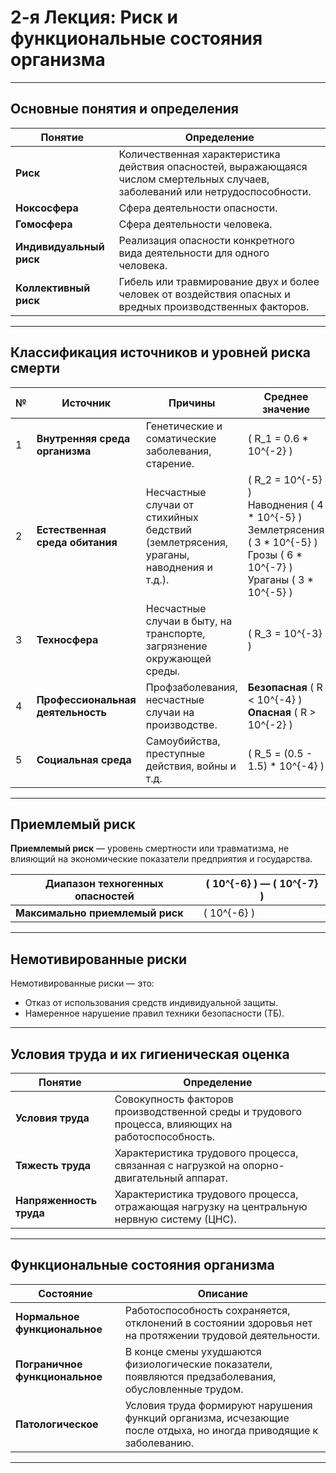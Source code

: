 # 2-я Лекция: Риск и функциональные состояния организма

---

## **Основные понятия и определения**

| **Понятие**        | **Определение**                                                                                         |
|---------------------|-------------------------------------------------------------------------------------------------------|
| **Риск**           | Количественная характеристика действия опасностей, выражающаяся числом смертельных случаев, заболеваний или нетрудоспособности. |
| **Ноксосфера**     | Сфера деятельности опасности.                                                                         |
| **Гомосфера**      | Сфера деятельности человека.                                                                          |
| **Индивидуальный риск** | Реализация опасности конкретного вида деятельности для одного человека.                              |
| **Коллективный риск**   | Гибель или травмирование двух и более человек от воздействия опасных и вредных производственных факторов. |

---

## **Классификация источников и уровней риска смерти**

| №  | **Источник**                          | **Причины**                                                                                   | **Среднее значение**                      |
|-----|--------------------------------------|----------------------------------------------------------------------------------------------|------------------------------------------|
| 1   | **Внутренняя среда организма**       | Генетические и соматические заболевания, старение.                                           | \( R_1 = 0.6 * 10^{-2} \)             |
| 2   | **Естественная среда обитания**      | Несчастные случаи от стихийных бедствий (землетрясения, ураганы, наводнения и т.д.).         | \( R_2 = 10^{-5} \)<br>Наводнения \( 4 * 10^{-5} \)<br>Землетрясения \( 3 * 10^{-5} \)<br>Грозы \( 6 * 10^{-7} \)<br>Ураганы \( 3 * 10^{-5} \) |
| 3   | **Техносфера**                       | Несчастные случаи в быту, на транспорте, загрязнение окружающей среды.                       | \( R_3 = 10^{-3} \)                       |
| 4   | **Профессиональная деятельность**    | Профзаболевания, несчастные случаи на производстве.                                          | **Безопасная** \( R < 10^{-4} \)<br>**Опасная** \( R > 10^{-2} \) |
| 5   | **Социальная среда**                 | Самоубийства, преступные действия, войны и т.д.                                              | \( R_5 = (0.5 - 1.5) * 10^{-4} \)     |

---

## **Приемлемый риск**

**Приемлемый риск** — уровень смертности или травматизма, не влияющий на экономические показатели предприятия и государства.

| **Диапазон техногенных опасностей** | \( 10^{-6} \) — \( 10^{-7} \)  |
|------------------------------------|--------------------------------|
| **Максимально приемлемый риск**    | \( 10^{-6} \)                  |


---

## **Немотивированные риски**

Немотивированные риски — это:
- Отказ от использования средств индивидуальной защиты.
- Намеренное нарушение правил техники безопасности (ТБ).

---

## **Условия труда и их гигиеническая оценка**

| **Понятие**         | **Определение**                                                                                 |
|----------------------|-----------------------------------------------------------------------------------------------|
| **Условия труда**    | Совокупность факторов производственной среды и трудового процесса, влияющих на работоспособность. |
| **Тяжесть труда**    | Характеристика трудового процесса, связанная с нагрузкой на опорно-двигательный аппарат.      |
| **Напряженность труда** | Характеристика трудового процесса, отражающая нагрузку на центральную нервную систему (ЦНС).   |

---

## **Функциональные состояния организма**

| **Состояние**                 | **Описание**                                                                                                     |
|-------------------------------|-----------------------------------------------------------------------------------------------------------------|
| **Нормальное функциональное** | Работоспособность сохраняется, отклонений в состоянии здоровья нет на протяжении трудовой деятельности.         |
| **Пограничное функциональное**| В конце смены ухудшаются физиологические показатели, появляются предзаболевания, обусловленные трудом.          |
| **Патологическое**            | Условия труда формируют нарушения функций организма, исчезающие после отдыха, но иногда приводящие к заболеванию. |

---